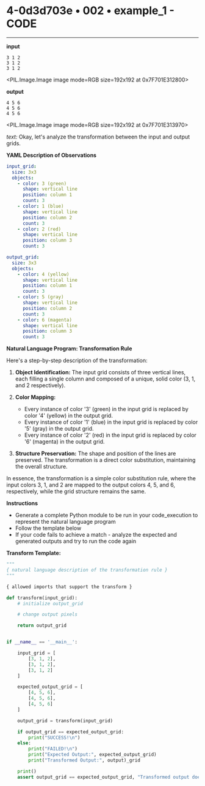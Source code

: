 # 4-0d3d703e • 002 • example_1 - CODE

---

**input**
```
3 1 2
3 1 2
3 1 2
```

<PIL.Image.Image image mode=RGB size=192x192 at 0x7F701E312800>

**output**
```
4 5 6
4 5 6
4 5 6
```

<PIL.Image.Image image mode=RGB size=192x192 at 0x7F701E313970>

*text:*
Okay, let's analyze the transformation between the input and output grids.

**YAML Description of Observations**

```yaml
input_grid:
  size: 3x3
  objects:
    - color: 3 (green)
      shape: vertical line
      position: column 1
      count: 3
    - color: 1 (blue)
      shape: vertical line
      position: column 2
      count: 3
    - color: 2 (red)
      shape: vertical line
      position: column 3
      count: 3

output_grid:
  size: 3x3
  objects:
    - color: 4 (yellow)
      shape: vertical line
      position: column 1
      count: 3
    - color: 5 (gray)
      shape: vertical line
      position: column 2
      count: 3
    - color: 6 (magenta)
      shape: vertical line
      position: column 3
      count: 3
```

**Natural Language Program: Transformation Rule**

Here's a step-by-step description of the transformation:

1.  **Object Identification:** The input grid consists of three vertical lines, each filling a single column and composed of a unique, solid color (3, 1, and 2 respectively).

2.  **Color Mapping:**
    *   Every instance of color '3' (green) in the input grid is replaced by color '4' (yellow) in the output grid.
    *   Every instance of color '1' (blue) in the input grid is replaced by color '5' (gray) in the output grid.
    *   Every instance of color '2' (red) in the input grid is replaced by color '6' (magenta) in the output grid.

3.  **Structure Preservation:** The shape and position of the lines are preserved. The transformation is a direct color substitution, maintaining the overall structure.

In essence, the transformation is a simple color substitution rule, where the input colors 3, 1, and 2 are mapped to the output colors 4, 5, and 6, respectively, while the grid structure remains the same.

**Instructions**

- Generate a complete Python module to be run in your code_execution to
  represent the natural language program 
- Follow the template below
- If your code fails to achieve a match - analyze the expected and generated
  outputs and try to run the code again 

**Transform Template:**

```python
"""
{ natural language description of the transformation rule }
"""

{ allowed imports that support the transform }

def transform(input_grid):
    # initialize output_grid

    # change output pixels 

    return output_grid


if __name__ == '__main__':

    input_grid = [
        [3, 1, 2],
        [3, 1, 2],
        [3, 1, 2]
    ]

    expected_output_grid = [
        [4, 5, 6],
        [4, 5, 6],
        [4, 5, 6]
    ]

    output_grid = transform(input_grid)

    if output_grid == expected_output_grid:
        print("SUCCESS!\n")
    else:
        print("FAILED!\n")
        print("Expected Output:", expected_output_grid)
        print("Transformed Output:", output)_grid

    print()
    assert output_grid == expected_output_grid, "Transformed output does not match expected output."

```
